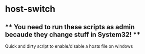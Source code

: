 # host-switch
## ** You need to run these scripts as admin becaude they change stuff in System32! **
Quick and dirty script to enable/disable a hosts file on windows
